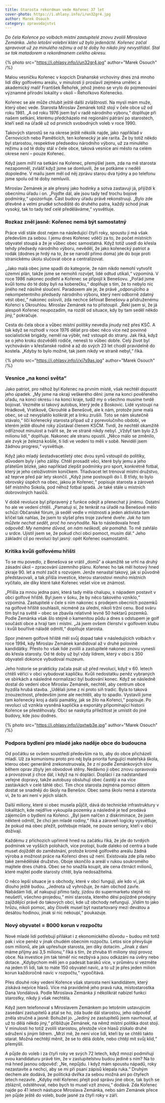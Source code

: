 ```yaml
---
title: Starosta rekordman vede Kořenec 37 let
cover-photo: https://i.ohlasy.info/i/un32gr4.jpg
author: Marek Osouch
category: zpravodajství
---
```


*Do čela Kořence po volbách místní zastupitelé znovu zvolili Miroslava Zemánka. Jeho letošní volební klání už bylo jedenácté. Kořenec začal spravovat už za minulého režimu a od té doby ho nikdo jiný nevystřídal. Stal se tak matadorem a rekordmanem celého okresu.*

{% photo src="https://i.ohlasy.info/i/un32gr4.jpg" author="Marek Osouch" /%}

Malou vesničku Kořenec v kopcích Drahanské vrchoviny dnes zná mnoho lidí díky golfovému areálu, v minulosti ji proslavil zejména umělec a akademický malíř František Řehořek, jehož jméno se vrylo do pojmenování významné přírodní lokality v okolí – Řehořkovo Kořenecko.

Kořenec se ale může chlubit ještě další zvláštností. Na mysli mám muže, který obec vede. Starosta Miroslav Zemánek totiž stojí v čele obce už od roku 1981. „A od roku 1976 jsem byl v radě národního výboru,“ doplňuje při našem setkání, kterému předcházelo mé regionální pátrání po starostech, kteří sedí na úřadě už od prvních svobodných voleb v roce 1990.

Takových starostů se na okrese ještě několik najde, jako například v Černovicích nebo Paměticích, ten kořenecký je ale rarita. Že by totiž někdo byl starostou, respektive předsedou národního výboru, už za minulého režimu a od té doby stál v čele obce, taková vesnice ani město na celém okrese není – pouze Kořenec.

Když jsem mířil na setkání na Kořenec, přemýšlel jsem, zda na mě starosta nezapomněl, zvlášť když jsme se domluvili, že se potkáme v neděli dopoledne. V mailu jsem měl od něj zprávu starou dva týdny a po telefonu jsme spolu od té doby nemluvili.

Miroslav Zemánek je ale přesný jako hodinky a sotva zastavuji já, přijíždí k obecnímu úřadu i on. „Pojďte dál, ale jsou tady teď trochu bojové podmínky,“ upozorňuje. Část budovy úřadu právě rekonstruují. „Bylo zde dřevěné a velmi prudké schodiště do druhého patra, každý schod jinak vysoký, tak to tady teď celé předěláváme,“ vysvětluje.

### Rozkaz zněl jasně: Kořenec nemá být samostatný

Práce vidí stále dost nejen na následující čtyři roky, spoustu jí má však především za sebou. I jemu dnes Kořenec vděčí za to, že počet místních obyvatel stoupá a že je vůbec obec samostatná. Když totiž usedl do křesla tehdy předsedy národního výboru, nevěděl, že jako kořenecký patriot a rodák (dodnes je hrdý na to, že se narodil přímo doma) jde do boje proti stranickému úkolu slučovat obce a centralizovat.

„Jako malá obec jsme spadli do kategorie, že nám nikdo nemohl vytvořit územní plán, takže jsme se nemohli rozvíjet, lidé odtud utíkali,“ vzpomíná. V roce 1986 nakonec podlehl a Kořenec se připojil k Benešovu. „Pořád jsme kvůli tomu do té doby byli na koberečku,“ doplňuje s tím, že to nebylo nic jiného než násilné sloučení. Paradoxem ale je, že právě „odporujícího a nekompetentního předsedy národního výboru, který není odborně zdatný vést obec,“ nakonec oslovili, zda nechce šéfovat Benešovu a přidruženému Kořenci s Okrouhlou. Miroslav Zemánek na to přistoupil. „Řekl jsem si, že já alespoň Kořenec neupozadím, na rozdíl od situace, kdy by tam seděl někdo jiný,“ pokračuje.

Cesta do čela obce a vůbec místní politiky nevedla jinudy než přes KSČ. A tak když se rozhodl v roce 1976 dělat pro obec něco více než povinné socialistické brigády, neměl na výběr, než vstoupit do strany. Jak říká, když se o jeho kroku dozvěděli rodiče, nenesli to vůbec dobře. Celý život byl vychováván v křesťanské rodině a až do svých 23 let chodil pravidelně do kostela. „Kdyby to bylo možné, tak jsem nikdy ve straně nebyl,“ říká.

{% photo src="https://i.ohlasy.info/i/xj7s9as.jpg" author="Marek Osouch" /%}

### Vesnice „na konci světa“

Jako patriot, pro něhož byl Kořenec na prvním místě, však nechtěl dopustit jeho úpadek. „My jsme na okraji veškerého dění: jsme na konci pověřeného úřadu, na konci okresu i na konci kraje, tudíž my o všechno musíme tvrdě bojovat. Vezměte si takový autobus, který jede z Boskovic. Lidé vystoupí na Hrádkově, Vratíkově, Okrouhlé a Benešově, ale k nám, protože jsme malá obec, se už nevyplatilo kolikrát jet a linku zrušili. Toto se nám skutečně stávalo,“ líčí kořenecký starosta případ už z porevolučního období, ve kterém ještě dlouhé roky zůstával členem KSČM. Tvrdí, že nechtěl okamžitě odříznout minulost a tvářit se, že ve straně nikdy nebyl. „Vždyť tam bylo 2,5 milionu lidí,“ doplňuje. Nakonec ale stranu opustil. „Něco málo se změnilo, ale zvyk je železná košile, ti lidi ve vedení to měli v sobě. Neviděl jsem žádnou progresi,“ vysvětluje.

Když jako mladý šestadvacetiletý otec dvou synů vstoupil do politiky, důvodem byly i jeho záliby. Chtěl prosadit věci, které byly jemu a jeho přátelům blízké, jako například zlepšit podmínky pro sport, konkrétně fotbal, který je jeho celoživotním koníčkem. Třiadvacet let trénoval místní družstvo, až teprve před pár lety skončil. „Když jsme postoupili do I. B třídy, to bylo obrovský úspěch na obec, jakou je Kořenec,“ popisuje starosta a zároveň šéf místního Sokola, pod něhož fotbal spadá. Je také stále u místních dobrovolných hasičů.

V době revoluce byl připravený z funkce odejít a přenechat ji jinému. Ostatní ho ale ve vedení chtěli. „Pamatuji si, že tenkrát na úřadě na Benešově mělo schůzi Občanské fórum, já seděl vedle v místnosti a jeden aktivista tam křičel tak nahlas, že jsem to slyšel přes troje zavřené dveře: *Jak ho tam můžete nechat sedět, proč ho nevyhodíte.* Na to následovala hned odpověď: *My nemáme důvod, on nám neškodí, ale pomáhá.* To mě zahřálo u srdce. Ujistil jsem se, že pokud chci obci pomoct, musím dál.“ Jeho základní cíl po revoluci byl jasný: opět Kořenec osamostatnit.

### Kritika kvůli golfovému hřišti

To se mu povedlo, z Benešova se vrátil „domů“ a okamžitě se vrhl na druhý zásadní úkol – zpracování územního plánu. Kořenec ho tak měl hotový hned zkraje 90. let a mohl začít s rozvojem. Jenže nenastal takový, jak si původně představovali, a tak přišla investice, kterou starostovi mnoho místních vyčítalo, ale díky které také Kořenec vešel více ve známost.

„Přišla za mnou jedna paní, která tady měla chalupu, s nápadem postavit v obci golfové hřiště. Byl jsem v šoku, že by něco takového vzniklo,“ vzpomíná. Zastupitelé v čele s ním nakonec s prodejem obecních pozemků na golfové hřiště souhlasili, nicméně za úřední, nikoli tržní cenu. Bod sváru tím byl na světě – obec se zbavila relativně levně 50 hektarů pozemků. Podle Zemánka však šlo stejně o kamenitou půdu a dnes s odstupem je golf součástí obce a hrají tam i místní. „Já jsem ovšem členství v golfovém klubu i kvůli bouřlivé náladě odmítl,“ doplňuje starosta.

Spor jménem golfové hřiště měl svůj dopad také v následujících volbách v roce 1994, kdy Miroslav Zemánek kandidoval až v druhé polovině kandidátky. Přesto ho však lidé zvolili a zastupitelé nakonec znovu vynesli do křesla starosty. Od té doby už byl vždy lídrem, který v obci s 350 obyvateli dokonce vybudoval muzeum.

Jeho historie se prakticky začala psát už před revolucí, když v 60. letech chtěli věřící v obci vybudovat kapličku. Kvůli nedostatku peněz vybraných ve sbírkách a následné normalizaci byl budování konec. Když se následně dostal do vedení obce Miroslav Zemánek, nechtěl, aby centrum obce hyzdila hrubá stavba. „Udělali jsme z ní proto síň tradic. Byla to taková znouzectnost, především jsme ale nechtěli, aby to spadlo. Vystavili jsme tam kořenecký kroj a další památky, jak se žilo na Kořenci,“ popisuje. Po revoluci už vznikla vysněná kaplička a exponáty připomínající historii Kořence se přestěhovaly. Obci se naskytla příležitost je umístit do jiné budovy, kde jsou dodnes.

{% photo src="https://i.ohlasy.info/i/qxtwb3e.jpg" author="Marek Osouch" /%}

### Podpora bydlení pro mladé jako naděje obce do budoucna

Od počátku se ovšem soustředí především na to, aby do obce přicházeli mladí. Už za komunismu proto pro něj byla priorita fungující mateřská škola, kterou obec generálně zrekonstruovala, že z ní podle Zemánkových slov během oprav zbyly jen obvodové stěny. Nedávno ji obec znovu opravovala a provozovat ji chce dál, i když na ni doplácí. Doplácí i za nadstandard veřejné dopravy, takže autobusy obsluhují obec častěji a na více zastávkách v celé táhlé obci. Tím chce starosta zejména pomoci dětem dostat se snadněji do školy na Benešov. Obec sama školu nemá a starosta ví, že to ani není v jejích silách.

Další miliony, které si obec musela půjčit, dává do technické infrastruktury v lokalitách, kde nejdříve vykoupila pozemky a následně je teď prodává zájemcům o bydlení na Kořenci. „Byl jsem nařčen z diskriminace, že jsem některé odmítl, že chci jen mladé rodiny,“ říká a zároveň logicky vysvětluje, že pokud má obec přežít, potřebuje mladé, ne pouze seniory, kteří v obci dožívají.

Každému z příchozích upřímně hned na začátku říká, že jde do tvrdých podmínek ve vyšších polohách, více protopí, bude daleko od centra a bude muset dojíždět do zaměstnání, protože kromě golfového areálu žádná výroba a možnost práce na Kořenci dnes už není. Existovala zde pila nebo také zemědělské družstvo. Oboje skončilo a areál v rukou soukromého majitele dnes chátrá. Obec se ho snažila koupit, ale cena čtrnáct milionů, které majitel podle starosty chtěl, byla nedosažitelná.

O něco lepší situace je s obchody, které v obci fungují, ale kdo ví, jak dlouho ještě budou. „Jednota už vyhrožuje, že nám obchod zavře. Nabádám lidi, ať nakupují přímo tady, jízdou do supermarketu stejně nic neušetří, všechno projedou,“ míní starosta, kterého děsí pojízdné prodejny zajíždějící právě do takových obcí, kde už obchody nefungují. „Vidím to jako hrůzu, nikoli pomoc, aby člověk musel být nastartovaný mezi devátou a desátou hodinou, jinak si nic nekoupí,“ poukazuje.  

### Nový obyvatel = 8000 korun v rozpočtu

Nové mladé lidi potřebují přilákat i z ekonomického důvodu – budou mít totiž pak i více peněz v jinak chudém obecním rozpočtu. Letos sice převyšuje osm milionů, ale jak upřesňuje starosta, jen díky dotacím. „Jinak z daní máme příjmy asi 3,5 milionu,“ říká s tím, že zhruba tři miliony stojí provoz obce. Na investice jim tak téměř nic nezbývá a jsou odkázáni na úvěry nebo dotace. „Kdybychom měli jen o padesát baráků více, v průměru si vezměte na jeden tři lidi, tak to máte 150 obyvatel navíc, a to už je přes jeden milion korun každoročně navíc v rozpočtu,“ vypočítává.

Přes dlouhé roky vedení Kořence však starosta není kandidátem, který získává nejvíce hlasů. Více má pravidelně jeho pravá ruka, místostarostka Dana Vondálová. Podle Miroslava Zemánka jí několikrát nabízel funkci starostky, nikdy ji však nechtěla. 

Když jsem telefonoval s Miroslavem Zemánkem po letošním ustavujícím zasedání zastupitelů a ptal se ho, zda bude dál starostou, jeho odpověď zněla stručně a jasně: Bohužel jo. „Jediný ze zastupitelů jsem navrhoval, ať už to dělá někdo jiný,“ přibližuje Zemánek, na němž místní politika dost stojí. V minulosti ho totiž zvolili starostou, přestože více hlasů získalo druhé sdružení s jiným lídrem. „Mrzí mě, že není více lidí, kteří by se chtěli takto starat. Možná nechtějí měnit, že se to dělá dobře, nebo chtějí mít svůj klid,“ přemýšlí.

A půjde do voleb i za čtyři roky ve svých 72 letech, když mnozí podmiňují svou kandidaturu právě tím, že v zastupitelstvu budou jedině s ním? Na to má hned jasnou odpověď: „Ne, nepůjdu. I když mám spoustu nápadů, roky nezastavíte a nechci, aby se mi při psaní zápisů klepala ruka.“ Druhým dechem ale dodává, že politická dvířka za sebou možná ani po čtyřech letech nezavře. „Kdyby měl Kořenec přejít pod správu jiné obce, tak bych se zbláznil, odstěhoval, nebo bych to musel vzít znovu,“ dodává. Zda Kořenec najde po 41 letech nástupce Miroslava Zemánka, nebo sám Zemánek přece jen půjde ještě do voleb, bude jasné za čtyři roky v září.
